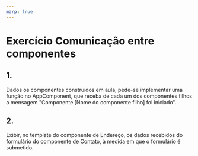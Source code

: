 ```yaml
---
marp: true
---
```


# Exercício Comunicação entre componentes

## 1.

Dados os componentes construídos em aula, pede-se implementar uma função no AppComponent, que receba de cada um dos componentes filhos a mensagem "Componente [Nome do componente filho] foi iniciado".

## 2.

Exibir, no template do componente de Endereço, os dados recebidos do formulário do componente de Contato, à medida em que o formulário é submetido.
